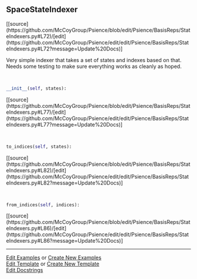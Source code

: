 ## <a id="Psience.BasisReps.StateIndexers.SpaceStateIndexer">SpaceStateIndexer</a> 
<div class="docs-source-link" markdown="1">
[[source](https://github.com/McCoyGroup/Psience/blob/edit/Psience/BasisReps/StateIndexers.py#L72)/[edit](https://github.com/McCoyGroup/Psience/edit/edit/Psience/BasisReps/StateIndexers.py#L72?message=Update%20Docs)]
</div>

Very simple indexer that takes a set of states and indexes based on that.
Needs some testing to make sure everything works as cleanly as hoped.

<a id="Psience.BasisReps.StateIndexers.SpaceStateIndexer.__init__" class="docs-object-method">&nbsp;</a> 
```python
__init__(self, states): 
```
<div class="docs-source-link" markdown="1">
[[source](https://github.com/McCoyGroup/Psience/blob/edit/Psience/BasisReps/StateIndexers.py#L77)/[edit](https://github.com/McCoyGroup/Psience/edit/edit/Psience/BasisReps/StateIndexers.py#L77?message=Update%20Docs)]
</div>

<a id="Psience.BasisReps.StateIndexers.SpaceStateIndexer.to_indices" class="docs-object-method">&nbsp;</a> 
```python
to_indices(self, states): 
```
<div class="docs-source-link" markdown="1">
[[source](https://github.com/McCoyGroup/Psience/blob/edit/Psience/BasisReps/StateIndexers.py#L82)/[edit](https://github.com/McCoyGroup/Psience/edit/edit/Psience/BasisReps/StateIndexers.py#L82?message=Update%20Docs)]
</div>

<a id="Psience.BasisReps.StateIndexers.SpaceStateIndexer.from_indices" class="docs-object-method">&nbsp;</a> 
```python
from_indices(self, indices): 
```
<div class="docs-source-link" markdown="1">
[[source](https://github.com/McCoyGroup/Psience/blob/edit/Psience/BasisReps/StateIndexers.py#L86)/[edit](https://github.com/McCoyGroup/Psience/edit/edit/Psience/BasisReps/StateIndexers.py#L86?message=Update%20Docs)]
</div>



___

[Edit Examples](https://github.com/McCoyGroup/Psience/edit/gh-pages/ci/examples/ci/docs/Psience/BasisReps/StateIndexers/SpaceStateIndexer.md) or 
[Create New Examples](https://github.com/McCoyGroup/Psience/new/gh-pages/?filename=ci/examples/ci/docs/Psience/BasisReps/StateIndexers/SpaceStateIndexer.md) <br/>
[Edit Template](https://github.com/McCoyGroup/Psience/edit/gh-pages/ci/docs/ci/docs/Psience/BasisReps/StateIndexers/SpaceStateIndexer.md) or 
[Create New Template](https://github.com/McCoyGroup/Psience/new/gh-pages/?filename=ci/docs/templates/ci/docs/Psience/BasisReps/StateIndexers/SpaceStateIndexer.md) <br/>
[Edit Docstrings](https://github.com/McCoyGroup/Psience/edit/edit/Psience/BasisReps/StateIndexers.py#L72?message=Update%20Docs)
